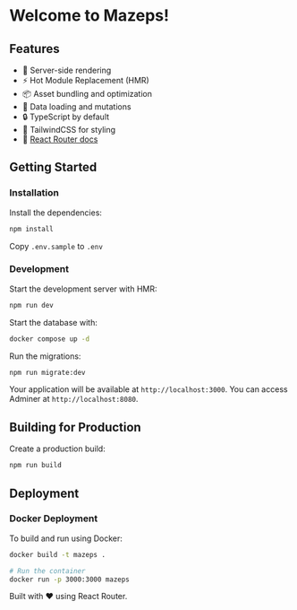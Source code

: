 # Welcome to Mazeps!

## Features

- 🚀 Server-side rendering
- ⚡️ Hot Module Replacement (HMR)
- 📦 Asset bundling and optimization
- 🔄 Data loading and mutations
- 🔒 TypeScript by default
- 🎉 TailwindCSS for styling
- 📖 [React Router docs](https://reactrouter.com/)

## Getting Started

### Installation

Install the dependencies:

```bash
npm install
```

Copy `.env.sample` to `.env`

### Development

Start the development server with HMR:

```bash
npm run dev
```

Start the database with:

```bash
docker compose up -d
```

Run the migrations:

```bash
npm run migrate:dev
```

Your application will be available at `http://localhost:3000`. You can access
Adminer at `http://localhost:8080`.

## Building for Production

Create a production build:

```bash
npm run build
```

## Deployment

### Docker Deployment

To build and run using Docker:

```bash
docker build -t mazeps .

# Run the container
docker run -p 3000:3000 mazeps
```

Built with ❤️ using React Router.
